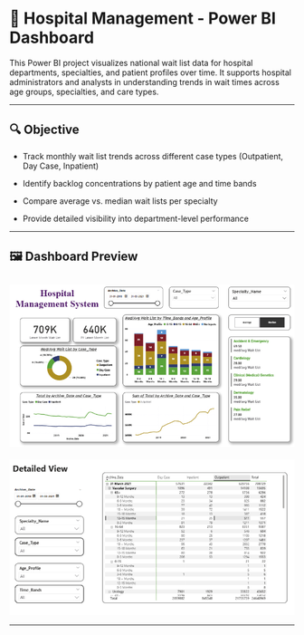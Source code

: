 # 🏥 Hospital Management  - Power BI Dashboard
This Power BI project visualizes national wait list data for hospital departments, specialties, and patient profiles over time. It supports hospital administrators and analysts in understanding trends in wait times across age groups, specialties, and care types.

--- 
## 🔍 Objective

- Track monthly wait list trends across different case types (Outpatient, Day Case, Inpatient)

- Identify backlog concentrations by patient age and time bands

- Compare average vs. median wait lists per specialty

- Provide detailed visibility into department-level performance

---

## 🖼️ Dashboard Preview

![Main Dashboard](<Hospital Management 1.png>)
---
![Detailed View](<Hospital MAnagement 2.png>)

--- 
